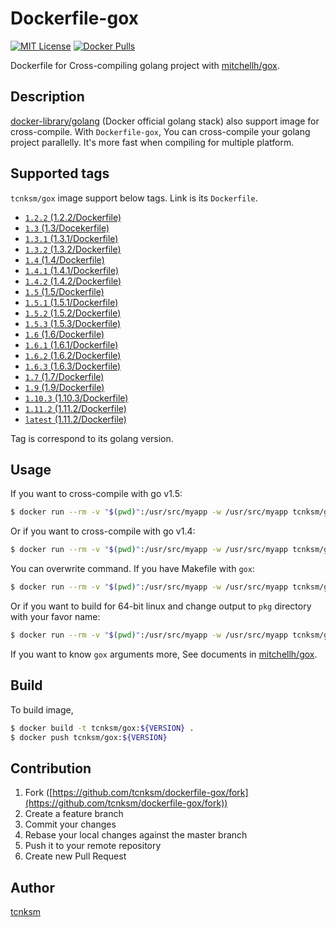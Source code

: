 Dockerfile-gox 
====

[![MIT License](http://img.shields.io/badge/license-MIT-blue.svg?style=flat-square)][LICENSE]
[![Docker Pulls](https://img.shields.io/docker/pulls/tcnksm/gox.svg?style=flat-square)][dockerhub]

[LICENSE]: https://github.com/tcnksm/dockerfile-gox/blob/master/LICENCE
[dockerhub]: https://registry.hub.docker.com/u/tcnksm/gox/

Dockerfile for Cross-compiling golang project with [mitchellh/gox](https://github.com/mitchellh/gox).

## Description

[docker-library/golang](https://github.com/docker-library/golang) (Docker official golang stack) also support image for cross-compile. With `Dockerfile-gox`, You can cross-compile your golang project parallelly. It's more fast when compiling for multiple platform.

## Supported tags

`tcnksm/gox` image support below tags. Link is its `Dockerfile`. 

- [`1.2.2` (1.2.2/Dockerfile)](1.2.2/Dockerfile)
- [`1.3` (1.3/Docekerfile)](1.3/Dockerfile)
- [`1.3.1` (1.3.1/Dockerfile)](1.3.1/Dockerfile)
- [`1.3.2` (1.3.2/Dockerfile)](1.3.2/Dockerfile)
- [`1.4` (1.4/Dockerfile)](1.4/Dockerfile)
- [`1.4.1` (1.4.1/Dockerfile)](1.4.1/Dockerfile)
- [`1.4.2` (1.4.2/Dockerfile)](1.4.2/Dockerfile)
- [`1.5` (1.5/Dockerfile)](1.5/Dockerfile)
- [`1.5.1` (1.5.1/Dockerfile)](1.5.1/Dockerfile)
- [`1.5.2` (1.5.2/Dockerfile)](1.5.2/Dockerfile)
- [`1.5.3` (1.5.3/Dockerfile)](1.5.3/Dockerfile)
- [`1.6` (1.6/Dockerfile)](1.6/Dockerfile)
- [`1.6.1` (1.6.1/Dockerfile)](1.6.1/Dockerfile)
- [`1.6.2` (1.6.2/Dockerfile)](1.6.2/Dockerfile)
- [`1.6.3` (1.6.3/Dockerfile)](1.6.2/Dockerfile)
- [`1.7` (1.7/Dockerfile)](1.7/Dockerfile)
- [`1.9` (1.9/Dockerfile)](1.9/Dockerfile)
- [`1.10.3` (1.10.3/Dockerfile)](1.10.3/Dockerfile)
- [`1.11.2` (1.11.2/Dockerfile)](1.11.2/Dockerfile)
- [`latest` (1.11.2/Dockerfile)](1.11.2/Dockerfile)

Tag is correspond to its golang version. 

## Usage

If you want to cross-compile with go v1.5:

```bash
$ docker run --rm -v "$(pwd)":/usr/src/myapp -w /usr/src/myapp tcnksm/gox:1.5 
```

Or if you want to cross-compile with go v1.4:

```bash
$ docker run --rm -v "$(pwd)":/usr/src/myapp -w /usr/src/myapp tcnksm/gox:1.4 
```

You can overwrite command. If you have Makefile with `gox`:

```bash
$ docker run --rm -v "$(pwd)":/usr/src/myapp -w /usr/src/myapp tcnksm/gox:1.5 make 
```

Or if you want to build for 64-bit linux and change output to `pkg` directory with your favor name:

```bash
$ docker run --rm -v "$(pwd)":/usr/src/myapp -w /usr/src/myapp tcnksm/gox:1.3.1 gox -osarch="linux/amd64" -output "pkg/{{.OS}}_{{.Arch}}/{{.Dir}}"
```

If you want to know `gox` arguments more, See documents in [mitchellh/gox](https://github.com/mitchellh/gox).

## Build 

To build image,

```bash
$ docker build -t tcnksm/gox:${VERSION} .
$ docker push tcnksm/gox:${VERSION}
```

## Contribution

1. Fork ([https://github.com/tcnksm/dockerfile-gox/fork](https://github.com/tcnksm/dockerfile-gox/fork))
1. Create a feature branch
1. Commit your changes
1. Rebase your local changes against the master branch
1. Push it to your remote repository
1. Create new Pull Request

## Author

[tcnksm](https://github.com/tcnksm)
